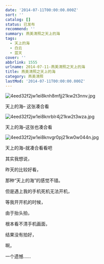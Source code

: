 ```yaml
---
date: '2014-07-11T00:00:00.000Z'
sort: ''
catalog: []
status: 已发布
recommend: ''
summary: 燕美清照之天上的海
tags:
  - 天上的海
  - 白云
  - 蓝天
cover: ''
abbrlink: 1555
urlname: 2014-07-11-燕美清照之天上的海
title: 燕美清照之天上的海
category: 燕美清照
lastMod: '2014-07-11T00:00:00.000Z'
---
```


![4eed32f2jw1ei8knh8mfjj21kw2t3nnv.jpg](https://image.bmqy.net/upload/4eed32f2jw1ei8knh8mfjj21kw2t3nnv.jpg)


天上的海– 这张凑合看


![4eed32f2jw1ei8knrblr4j21kw2t3wza.jpg](https://image.bmqy.net/upload/4eed32f2jw1ei8knrblr4j21kw2t3wza.jpg)


天上的海–这张也凑合看


![4eed32f2jw1ei8knvgr0pj21kw0w044n.jpg](https://image.bmqy.net/upload/4eed32f2jw1ei8knvgr0pj21kw0w044n.jpg)


天上的海–就凑合看看吧


其实我想说，


昨天的比较好看，


那种“天上的海”的感觉不错。


但是遇上我的手机死机无法开机，


等我开开机的时候，


由于抬头拍，


根本看不清手机画面，


结果没有拍好，


啊，


一个遗憾……

